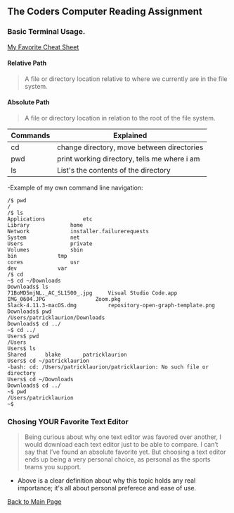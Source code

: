 ## **The Coders Computer Reading Assignment**
### Basic Terminal Usage.
[My Favorite Cheat Sheet](https://gist.github.com/poopsplat/7195274)

#### **Relative Path**

>A file or directory location relative to where we currently are in the file system.

#### **Absolute Path**

>A file or directory location in relation to the root of the file system.

Commands | Explained
---------|----------
cd | change directory, move between directories
pwd | print working directory, tells me where i am
ls | List's the contents of the directory


-Example of my own command line navigation:

```
/$ pwd
/
/$ ls
Applications			etc
Library				home
Network				installer.failurerequests
System				net
Users				private
Volumes				sbin
bin				tmp
cores				usr
dev				var
/$ cd
~$ cd ~/Downloads
Downloads$ ls
71BoMD5mjNL._AC_SL1500_.jpg		Visual Studio Code.app
IMG_0604.JPG				Zoom.pkg
Slack-4.11.3-macOS.dmg			repository-open-graph-template.png
Downloads$ pwd
/Users/patricklaurion/Downloads
Downloads$ cd ../
~$ cd ../
Users$ pwd
/Users
Users$ ls
Shared		blake		patricklaurion
Users$ cd ~/patricklaurion
-bash: cd: /Users/patricklaurion/patricklaurion: No such file or directory
Users$ cd ~/Downloads
Downloads$ cd ../
~$ pwd
/Users/patricklaurion
~$ 

```

### **Chosing YOUR Favorite Text Editor**
>Being curious about why one text editor was favored over another, I would download each text editor just to be able to compare. I can’t say that I’ve found an absolute favorite yet. But choosing a text editor ends up being a very personal choice, as personal as the sports teams you support.

- Above is a clear definition about why this topic holds any real importance; it's all about personal preferece and ease of use.

[Back to Main Page](README.md)
